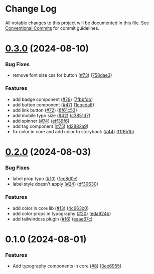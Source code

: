 # Change Log

All notable changes to this project will be documented in this file.
See [Conventional Commits](https://conventionalcommits.org) for commit guidelines.

# [0.3.0](https://github.com/lukasjhan/krds-react/compare/v0.2.0...v0.3.0) (2024-08-10)


### Bug Fixes

* remove font size css for button ([#73](https://github.com/lukasjhan/krds-react/issues/73)) ([758dae3](https://github.com/lukasjhan/krds-react/commit/758dae349258c5779a41d83a27913f5bff3ae2b8))


### Features

* add badge component ([#76](https://github.com/lukasjhan/krds-react/issues/76)) ([7fbbfdb](https://github.com/lukasjhan/krds-react/commit/7fbbfdbbfa662265c14d011024982da011cb4a31))
* add button component ([#47](https://github.com/lukasjhan/krds-react/issues/47)) ([1cbcda8](https://github.com/lukasjhan/krds-react/commit/1cbcda85a651ecdca2596f089ccad957fe86ea74))
* add link button ([#72](https://github.com/lukasjhan/krds-react/issues/72)) ([8f61c53](https://github.com/lukasjhan/krds-react/commit/8f61c530ac27ca7088712b6c209145c7e3b76b16))
* add mobile typo size ([#42](https://github.com/lukasjhan/krds-react/issues/42)) ([c3851d7](https://github.com/lukasjhan/krds-react/commit/c3851d72e7852845787be0955d6ace65580e782f))
* add spinner ([#74](https://github.com/lukasjhan/krds-react/issues/74)) ([eff39f6](https://github.com/lukasjhan/krds-react/commit/eff39f61f8fe8557189048f09ed2b285efedc2eb))
* add tag component ([#75](https://github.com/lukasjhan/krds-react/issues/75)) ([d2882a9](https://github.com/lukasjhan/krds-react/commit/d2882a9d8a92b4e4c490ea205104c4d1cae6a42c))
* fix color in core and add color to storybook ([#44](https://github.com/lukasjhan/krds-react/issues/44)) ([f1f6b1b](https://github.com/lukasjhan/krds-react/commit/f1f6b1b3308d197b45a118afbd93389b0712ef69))





# [0.2.0](https://github.com/lukasjhan/krds-react/compare/v0.1.0...v0.2.0) (2024-08-03)


### Bug Fixes

* label prop typo ([#10](https://github.com/lukasjhan/krds-react/issues/10)) ([1ec8d0e](https://github.com/lukasjhan/krds-react/commit/1ec8d0e14aa54d264cab5fe2830a81951d495d78))
* label style doesn't apply ([#24](https://github.com/lukasjhan/krds-react/issues/24)) ([df30630](https://github.com/lukasjhan/krds-react/commit/df30630b35f238d86b75360e8c67a3e77be899aa))


### Features

* add color in core lib ([#13](https://github.com/lukasjhan/krds-react/issues/13)) ([4c663c0](https://github.com/lukasjhan/krds-react/commit/4c663c0ddc6daceff0631e697e28f2ddcdb99764))
* add color props in typography ([#20](https://github.com/lukasjhan/krds-react/issues/20)) ([eda924b](https://github.com/lukasjhan/krds-react/commit/eda924b8b496e002ee1c04396dfe66fe805ae457))
* add tailwindcss plugin ([#16](https://github.com/lukasjhan/krds-react/issues/16)) ([eaae67c](https://github.com/lukasjhan/krds-react/commit/eaae67c60112807a2681cabbdc78497fbd50d125))





# 0.1.0 (2024-08-01)


### Features

* Add typography components in core ([#8](https://github.com/lukasjhan/krds-react/issues/8)) ([3ee6955](https://github.com/lukasjhan/krds-react/commit/3ee695555b2735265a5ee50ce90d67c5591be5df))
